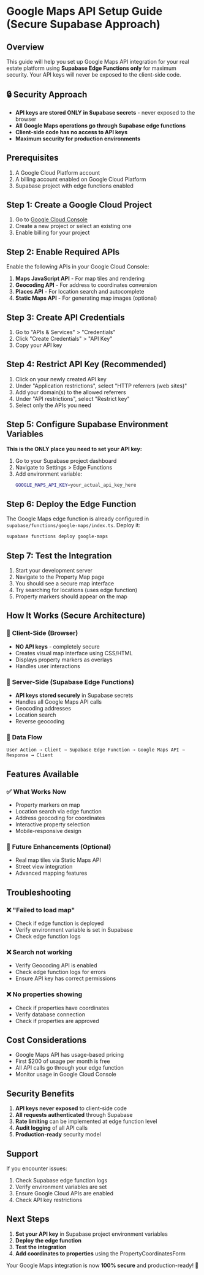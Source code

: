 # Google Maps API Setup Guide (Secure Supabase Approach)

## Overview
This guide will help you set up Google Maps API integration for your real estate platform using **Supabase Edge Functions only** for maximum security. Your API keys will never be exposed to the client-side code.

## 🔒 Security Approach
- **API keys are stored ONLY in Supabase secrets** - never exposed to the browser
- **All Google Maps operations go through Supabase edge functions**
- **Client-side code has no access to API keys**
- **Maximum security for production environments**

## Prerequisites
1. A Google Cloud Platform account
2. A billing account enabled on Google Cloud Platform
3. Supabase project with edge functions enabled

## Step 1: Create a Google Cloud Project
1. Go to [Google Cloud Console](https://console.cloud.google.com/)
2. Create a new project or select an existing one
3. Enable billing for your project

## Step 2: Enable Required APIs
Enable the following APIs in your Google Cloud Console:

1. **Maps JavaScript API** - For map tiles and rendering
2. **Geocoding API** - For address to coordinates conversion
3. **Places API** - For location search and autocomplete
4. **Static Maps API** - For generating map images (optional)

## Step 3: Create API Credentials
1. Go to "APIs & Services" > "Credentials"
2. Click "Create Credentials" > "API Key"
3. Copy your API key

## Step 4: Restrict API Key (Recommended)
1. Click on your newly created API key
2. Under "Application restrictions", select "HTTP referrers (web sites)"
3. Add your domain(s) to the allowed referrers
4. Under "API restrictions", select "Restrict key"
5. Select only the APIs you need

## Step 5: Configure Supabase Environment Variables
**This is the ONLY place you need to set your API key:**

1. Go to your Supabase project dashboard
2. Navigate to Settings > Edge Functions
3. Add environment variable:
   ```bash
   GOOGLE_MAPS_API_KEY=your_actual_api_key_here
   ```

## Step 6: Deploy the Edge Function
The Google Maps edge function is already configured in `supabase/functions/google-maps/index.ts`. Deploy it:

```bash
supabase functions deploy google-maps
```

## Step 7: Test the Integration
1. Start your development server
2. Navigate to the Property Map page
3. You should see a secure map interface
4. Try searching for locations (uses edge function)
5. Property markers should appear on the map

## How It Works (Secure Architecture)

### 🔐 **Client-Side (Browser)**
- **NO API keys** - completely secure
- Creates visual map interface using CSS/HTML
- Displays property markers as overlays
- Handles user interactions

### 🚀 **Server-Side (Supabase Edge Functions)**
- **API keys stored securely** in Supabase secrets
- Handles all Google Maps API calls
- Geocoding addresses
- Location search
- Reverse geocoding

### 🔄 **Data Flow**
```
User Action → Client → Supabase Edge Function → Google Maps API → Response → Client
```

## Features Available

### ✅ **What Works Now**
- Property markers on map
- Location search via edge function
- Address geocoding for coordinates
- Interactive property selection
- Mobile-responsive design

### 🔮 **Future Enhancements** (Optional)
- Real map tiles via Static Maps API
- Street view integration
- Advanced mapping features

## Troubleshooting

### ❌ "Failed to load map"
- Check if edge function is deployed
- Verify environment variable is set in Supabase
- Check edge function logs

### ❌ Search not working
- Verify Geocoding API is enabled
- Check edge function logs for errors
- Ensure API key has correct permissions

### ❌ No properties showing
- Check if properties have coordinates
- Verify database connection
- Check if properties are approved

## Cost Considerations
- Google Maps API has usage-based pricing
- First $200 of usage per month is free
- All API calls go through your edge function
- Monitor usage in Google Cloud Console

## Security Benefits

1. **API keys never exposed** to client-side code
2. **All requests authenticated** through Supabase
3. **Rate limiting** can be implemented at edge function level
4. **Audit logging** of all API calls
5. **Production-ready** security model

## Support

If you encounter issues:
1. Check Supabase edge function logs
2. Verify environment variables are set
3. Ensure Google Cloud APIs are enabled
4. Check API key restrictions

## Next Steps

1. **Set your API key** in Supabase project environment variables
2. **Deploy the edge function**
3. **Test the integration**
4. **Add coordinates to properties** using the PropertyCoordinatesForm

Your Google Maps integration is now **100% secure** and production-ready! 🎉

